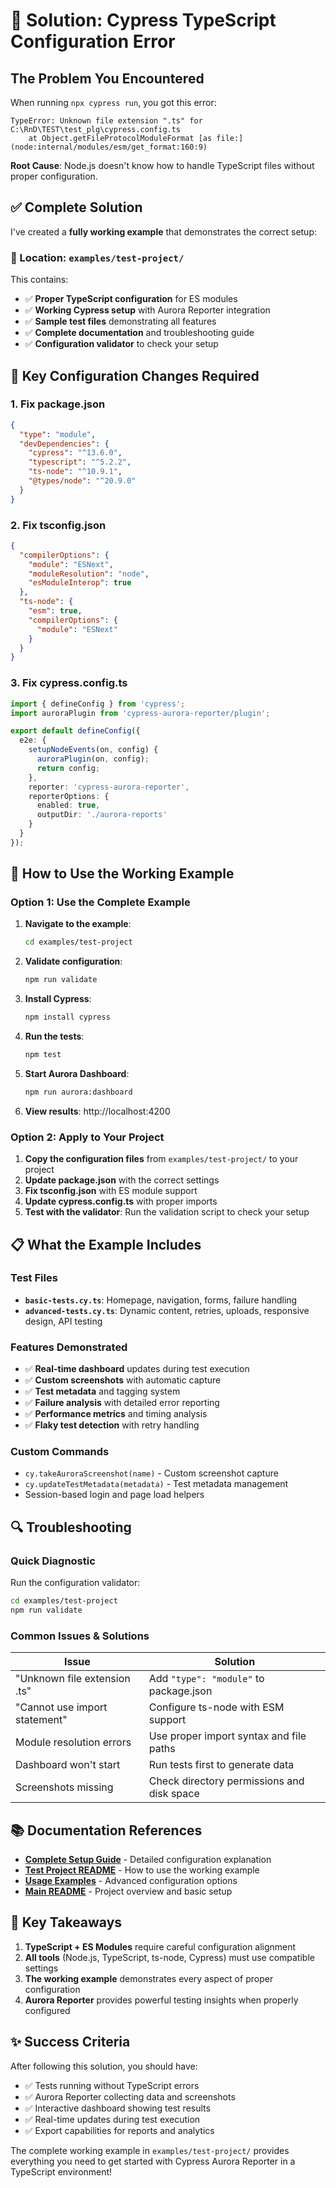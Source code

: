 # 🚨 Solution: Cypress TypeScript Configuration Error

## The Problem You Encountered

When running `npx cypress run`, you got this error:

```
TypeError: Unknown file extension ".ts" for C:\RnD\TEST\test_plg\cypress.config.ts
    at Object.getFileProtocolModuleFormat [as file:] (node:internal/modules/esm/get_format:160:9)
```

**Root Cause**: Node.js doesn't know how to handle TypeScript files without proper configuration.

## ✅ Complete Solution

I've created a **fully working example** that demonstrates the correct setup:

### 📁 Location: `examples/test-project/`

This contains:
- ✅ **Proper TypeScript configuration** for ES modules
- ✅ **Working Cypress setup** with Aurora Reporter integration  
- ✅ **Sample test files** demonstrating all features
- ✅ **Complete documentation** and troubleshooting guide
- ✅ **Configuration validator** to check your setup

## 🔧 Key Configuration Changes Required

### 1. Fix package.json
```json
{
  "type": "module",
  "devDependencies": {
    "cypress": "^13.6.0",
    "typescript": "^5.2.2", 
    "ts-node": "^10.9.1",
    "@types/node": "^20.9.0"
  }
}
```

### 2. Fix tsconfig.json
```json
{
  "compilerOptions": {
    "module": "ESNext",
    "moduleResolution": "node",
    "esModuleInterop": true
  },
  "ts-node": {
    "esm": true,
    "compilerOptions": {
      "module": "ESNext"
    }
  }
}
```

### 3. Fix cypress.config.ts
```typescript
import { defineConfig } from 'cypress';
import auroraPlugin from 'cypress-aurora-reporter/plugin';

export default defineConfig({
  e2e: {
    setupNodeEvents(on, config) {
      auroraPlugin(on, config);
      return config;
    },
    reporter: 'cypress-aurora-reporter',
    reporterOptions: {
      enabled: true,
      outputDir: './aurora-reports'
    }
  }
});
```

## 🚀 How to Use the Working Example

### Option 1: Use the Complete Example

1. **Navigate to the example**:
   ```bash
   cd examples/test-project
   ```

2. **Validate configuration**:
   ```bash
   npm run validate
   ```

3. **Install Cypress**:
   ```bash
   npm install cypress
   ```

4. **Run the tests**:
   ```bash
   npm test
   ```

5. **Start Aurora Dashboard**:
   ```bash
   npm run aurora:dashboard
   ```

6. **View results**: http://localhost:4200

### Option 2: Apply to Your Project

1. **Copy the configuration files** from `examples/test-project/` to your project
2. **Update package.json** with the correct settings
3. **Fix tsconfig.json** with ES module support
4. **Update cypress.config.ts** with proper imports
5. **Test with the validator**: Run the validation script to check your setup

## 📋 What the Example Includes

### Test Files
- **`basic-tests.cy.ts`**: Homepage, navigation, forms, failure handling
- **`advanced-tests.cy.ts`**: Dynamic content, retries, uploads, responsive design, API testing

### Features Demonstrated
- ✅ **Real-time dashboard** updates during test execution
- ✅ **Custom screenshots** with automatic capture
- ✅ **Test metadata** and tagging system
- ✅ **Failure analysis** with detailed error reporting
- ✅ **Performance metrics** and timing analysis
- ✅ **Flaky test detection** with retry handling

### Custom Commands
- `cy.takeAuroraScreenshot(name)` - Custom screenshot capture
- `cy.updateTestMetadata(metadata)` - Test metadata management
- Session-based login and page load helpers

## 🔍 Troubleshooting

### Quick Diagnostic
Run the configuration validator:
```bash
cd examples/test-project
npm run validate
```

### Common Issues & Solutions

| Issue | Solution |
|-------|----------|
| "Unknown file extension .ts" | Add `"type": "module"` to package.json |
| "Cannot use import statement" | Configure ts-node with ESM support |
| Module resolution errors | Use proper import syntax and file paths |
| Dashboard won't start | Run tests first to generate data |
| Screenshots missing | Check directory permissions and disk space |

## 📚 Documentation References

- **[Complete Setup Guide](examples/TYPESCRIPT_SETUP_GUIDE.md)** - Detailed configuration explanation
- **[Test Project README](examples/test-project/README.md)** - How to use the working example  
- **[Usage Examples](examples/USAGE_EXAMPLES.md)** - Advanced configuration options
- **[Main README](README.md)** - Project overview and basic setup

## 🎯 Key Takeaways

1. **TypeScript + ES Modules** require careful configuration alignment
2. **All tools** (Node.js, TypeScript, ts-node, Cypress) must use compatible settings
3. **The working example** demonstrates every aspect of proper configuration
4. **Aurora Reporter** provides powerful testing insights when properly configured

## ✨ Success Criteria

After following this solution, you should have:
- ✅ Tests running without TypeScript errors
- ✅ Aurora Reporter collecting data and screenshots  
- ✅ Interactive dashboard showing test results
- ✅ Real-time updates during test execution
- ✅ Export capabilities for reports and analytics

The complete working example in `examples/test-project/` provides everything you need to get started with Cypress Aurora Reporter in a TypeScript environment!